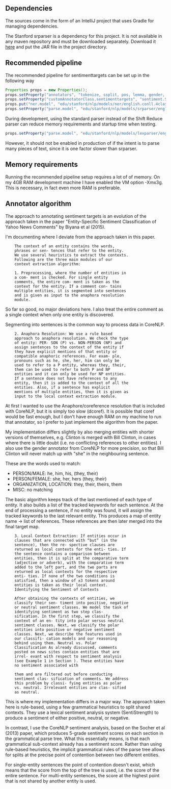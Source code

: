 Dependencies
------------
The sources come in the form of an IntelliJ project
that uses Gradle for managing dependencies.

The Stanford srparser is a dependency for this project.
It is not available in any maven repository
and must be downloaded separately.
Download it [here](http://nlp.stanford.edu/software/stanford-srparser-2014-10-23-models.jar)
and put the JAR file in the project directory.

Recommended pipeline
--------------------

The recommended pipeline for sentimenttargets can be set up in the following way

```java
Properties props = new Properties();
props.setProperty("annotators", "tokenize, ssplit, pos, lemma, gender, ner, parse, sentiment, sentimenttargets");
props.setProperty("customAnnotatorClass.sentimenttargets", "sentiment.SentimentTargetsAnnotator");
props.put("ner.model", "edu/stanford/nlp/models/ner/english.conll.4class.distsim.crf.ser.gz");
props.setProperty("parse.model", "edu/stanford/nlp/models/srparser/englishSR.ser.gz");  // fast, more memory usage
```

During development, using the standard parser instead of the Shift Reduce parser can reduce memory requirements
and startup time when testing.

```java
props.setProperty("parse.model", "edu/stanford/nlp/models/lexparser/englishPCFG.ser.gz");  // slow, less memory usage
```

However, it should not be enabled in production of if the intent is to parse many pieces of text,
since it is one factor slower than srparser.

Memory requirements
-------------------

Running the recommended pipeline setup requires a lot of of memory. On my 4GB RAM development machine
I have enabled the VM option -Xmx3g. This is necessary, in fact even more RAM is preferable.

Annotator algorithm
-------------------

The approach to annotating sentiment targets is an evolution
of the approach taken in the paper
"Entity-Specific Sentiment Classification of Yahoo News Comments"
by Biyana et al (2015).

I'm documenting where I deviate from the approach taken in this
paper.

```
    The context of an entity contains the words,
    phrases or sen- tences that refer to the entity.
    We use several heuristics to extract the contexts.
    Following are the three main modules of our
    context extraction algorithm:

    1. Preprocessing, where the number of entities in
    a com- ment is checked. For single entity
    comments, the entire com- ment is taken as the
    context for the entity. If a comment con- tains
    multiple entities, it is segmented into sentences
    and is given as input to the anaphora resolution
    module.
```

So far so good, no major deviations here.
I also treat the entire comment as a single context when only
one entity is discovered.

Segmenting into sentences is the common way to process
data in CoreNLP.

```
    2. Anaphora Resolution: We use a rule based
    approach to anaphora resolution. We check the type
    of entity: PER- SON (P) vs. NON-PERSON (NP) and
    assign sentences to the context of the entity if
    they have explicit mentions of that entity or
    compatible anaphoric references. For exam- ple,
    pronouns such as he, she, her, him can only be
    used to refer to a P entity, whereas they, their,
    them can be used to refer to both P and NP
    entities and it can only be used for NP entities.
    If a sentence does not have references to any
    entity, then it is added to the context of all the
    entities. Also, if a sentence has explicit
    mentions of multiple entities, then it is given as
    input to the local context extraction module.
```

At first I wanted to use the Anaphore/coreference resolution
that is included with CoreNLP, but it is simply too slow (dcoref).
It is possible that coref would be fast enough,
but I don't have enough RAM on my machine to run that annotator,
so I prefer to just implement the algorithm from the paper.

My implementation differs  slightly by also merging entities
with shorter versions of themselves,
e.g. Clinton is merged with Bill Clinton,
in cases where there is little doubt
(i.e. no conflicting references to other entities).
I also use the gender annotator from CoreNLP for more precision,
so that Bill Clinton will never match up with "she" in the
neighbouring sentence.

These are the words used to match:

* PERSON/MALE: he, him, his, (they, their)
* PERSON/FEMALE: she, her, hers (they, their)
* ORGANIZATION, LOCATION: they, their, theirs, them
* MISC: no matching

The basic algorithm keeps track of the last mentioned of each type
of entity.
It also builds a list of the tracked keywords for each sentence.
At the end of processing a sentence, if no entity was found,
it will assign the tracked keywords to the last relevant entity.
This produces a map of entity name -> list of references.
These references are then later merged into the final target map.

```
    3. Local Context Extraction: If entities occur in
    clauses that are connected with “but” (in the
    sentence), then the re- spective clauses are
    returned as local contexts for the enti- ties. If
    the sentence contains a comparison between
    entities, then it is split at the comparative term
    (adjective or adverb), with the comparative term
    added to the left part, and the two parts are
    returned as local contexts for the respective
    enti- ties. If none of the two conditions is
    satisfied, then a window of ±3 tokens around
    entities is taken as their local context.
    Identifying the Sentiment of Contexts

    After obtaining the contexts of entities, we
    classify their sen- timent into positive, negative
    or neutral sentiment classes. We model the task of
    identifying sentiment as two step clas-
    sification. In the first step, we classify the
    context of an en- tity into polar versus neutral
    sentiment classes. Next, we classify the polar
    entities into positive or negative sentiment
    classes. Next, we describe the features used in
    our classifi- cation models and our reasoning
    behind using them. Neutral vs. Polar
    Classification As already discussed, comments
    posted on news sites contain entities that are
    irrel- evant with respect to sentiment analysis
    (see Example 1 in Section ). These entities have
    no sentiment associated with

    them and are filtered out before conducting
    sentiment clas- sification of comments. We address
    this problem by classi- fying entities as polar
    vs. neutral. Irrelevant entities are clas- sified
    as neutral.
```

This is where my implementation differs in a major way.
The approach taken here is rule-based, using a few grammatical
heuristics to split shared contexts.
They use a lexical sentiment analysis system (SentiStrength)
to produce a sentiment of either positive, neutral, or negative.

In contrast, I use the CoreNLP sentiment analysis,
based on the Socher et al (2013) paper,
which produces 5-grade sentiment scores on each section
in the grammatical parse tree.
What this essentially means, is that each grammatical sub-context
already has a sentiment score.
Rather than using rule-based heuristics,
the implicit grammatical rules of the parse tree
allows for splits at the precise point of contention
between two different entities.

For single-entity sentences the point of contention doesn't exist,
which means that the score from the top of the tree is used,
i.e. the score of the entire sentence.
For multi-entity sentences, the score at the highest point
that is not shared by another entity is used.
